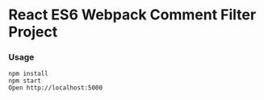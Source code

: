 # React ES6 Webpack Comment Filter Project

### Usage

```
npm install
npm start
Open http://localhost:5000
```